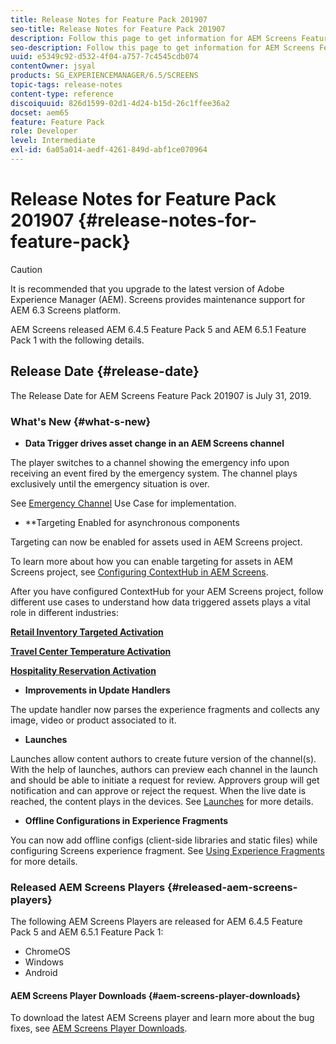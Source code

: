 ```yaml
---
title: Release Notes for Feature Pack 201907
seo-title: Release Notes for Feature Pack 201907
description: Follow this page to get information for AEM Screens Feature Pack 201907 released on July 31, 2019.
seo-description: Follow this page to get information for AEM Screens Feature Pack 201907 released on July 31, 2019.
uuid: e5349c92-d532-4f04-a757-7c4545cdb074
contentOwner: jsyal
products: SG_EXPERIENCEMANAGER/6.5/SCREENS
topic-tags: release-notes
content-type: reference
discoiquuid: 826d1599-02d1-4d24-b15d-26c1ffee36a2
docset: aem65
feature: Feature Pack
role: Developer
level: Intermediate
exl-id: 6a05a014-aedf-4261-849d-abf1ce070964
---
```

# Release Notes for Feature Pack 201907 {#release-notes-for-feature-pack}

>[!CAUTION]
>
>It is recommended that you upgrade to the latest version of Adobe Experience Manager (AEM). Screens provides maintenance support for AEM 6.3 Screens platform.

AEM Screens released AEM 6.4.5 Feature Pack 5 and AEM 6.5.1 Feature Pack 1 with the following details.

## Release Date {#release-date}

The Release Date for AEM Screens Feature Pack 201907 is July 31, 2019.

### What's New {#what-s-new}

* **Data Trigger drives asset change in an AEM Screens channel**

The player switches to a channel showing the emergency info upon receiving an event fired by the emergency system. The channel plays exclusively until the emergency situation is over.

See [Emergency Channel](emergency-channel.md) Use Case for implementation.

* **Targeting Enabled for asynchronous components

Targeting can now be enabled for assets used in AEM Screens project.

To learn more about how you can enable targeting for assets in AEM Screens project, see [Configuring ContextHub in AEM Screens](configuring-context-hub.md).

After you have configured ContextHub for your AEM Screens project, follow different use cases to understand how data triggered assets plays a vital role in different industries:

**[Retail Inventory Targeted Activation](retail-inventory-activation.md)**

**[Travel Center Temperature Activation](local-temperature-activation.md)**

**[Hospitality Reservation Activation](hospitality-reservation-activation.md)**

* **Improvements in Update Handlers**

The update handler now parses the experience fragments and collects any image, video or product associated to it.

* **Launches**

Launches allow content authors to create future version of the channel(s). With the help of launches, authors can preview each channel in the launch and should be able to initiate a request for review. Approvers group will get notification and can approve or reject the request. When the live date is reached, the content plays in the devices.
See [Launches](launches.md) for more details.

* **Offline Configurations in Experience Fragments**

You can now add offline configs (client-side libraries and static files) while configuring Screens experience fragment. See [Using Experience Fragments](experience-fragments-in-screens.md) for more details.

### Released AEM Screens Players {#released-aem-screens-players}

The following AEM Screens Players are released for AEM 6.4.5 Feature Pack 5 and AEM 6.5.1 Feature Pack 1:

* ChromeOS
* Windows
* Android

#### AEM Screens Player Downloads  {#aem-screens-player-downloads}

To download the latest AEM Screens player and learn more about the bug fixes, see [AEM Screens Player Downloads](https://download.macromedia.com/screens/).
